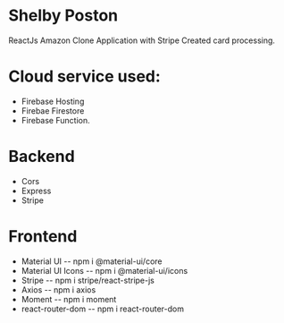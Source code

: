 # Shelby Poston

ReactJs Amazon Clone Application with Stripe Created card processing.
# Cloud service used:
- Firebase Hosting
- Firebae Firestore
- Firebase Function.

# Backend
- Cors
- Express
- Stripe

# Frontend
- Material UI --  npm i @material-ui/core
- Material UI Icons  -- npm i @material-ui/icons
- Stripe  -- npm i stripe/react-stripe-js
- Axios -- npm i axios
- Moment  -- npm i moment
- react-router-dom -- npm i react-router-dom
